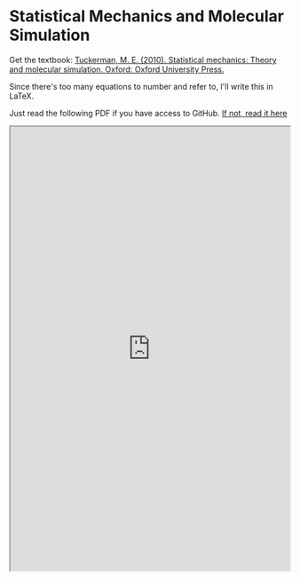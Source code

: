 # Statistical Mechanics and Molecular Simulation

Get the textbook: [Tuckerman, M. E. (2010). Statistical mechanics: Theory and molecular simulation. Oxford: Oxford University Press.](https://cdn.jsdelivr.net/gh/gxf1212/notes@master/course/Physics-biophysics/statistical-mechanics/Mark-E-Tuckerman-Statistical-Mechanics-Theory-and-Molecular-Simulation-Oxford-University-Press-USA-(2010).pdf)

Since there's too many equations to number and refer to, I'll write this in LaTeX.

Just read the following PDF if you have access to GitHub. [If not, read it here](https://stuxjtueducn-my.sharepoint.com/personal/gxf1212_stu_xjtu_edu_cn/_layouts/15/onedrive.aspx?id=%2Fpersonal%2Fgxf1212%5Fstu%5Fxjtu%5Fedu%5Fcn%2FDocuments%2FWindows%2FGit%2Drepo%2Fother%2Fstatistical%2Dmechanics%2Fdemo%2Epdf&parent=%2Fpersonal%2Fgxf1212%5Fstu%5Fxjtu%5Fedu%5Fcn%2FDocuments%2FWindows%2FGit%2Drepo%2Fother%2Fstatistical%2Dmechanics&ga=1)

<iframe src="https://mozilla.github.io/pdf.js/web/viewer.html?file=https://cdn.jsdelivr.net/gh/gxf1212/notes@master/course/Physics-biophysics/statistical-mechanics/demo.pdf" height=800px; width=100%>


Other

> failed bacause a download session starts and no preview...
>
> ````markdown
> ```pdf
> https://raw.githubusercontent.com/gxf1212/notes/master/course/Physics-biophysics/statistical-mechanics/demo.pdf
> ```
> ````
>
> failed because gitee doesn't show until login...
>
> ````markdown
> ```pdf
> https://cdn.jsdelivr.net/gh/gxf1212/notes@master/course/Physics-biophysics/statistical-mechanics/demo.pdf
> ```
> ````
>
> another method might be (no plugin required?...
>
> ```html
> <embed src="https://mozilla.github.io/pdf.js/web/viewer.html?file=https://raw.githubusercontent.com/gxf1212/notes/master/course/Physics-biophysics/statistical-mechanics/demo.pdf" height=800px; width=100%>
> ```
>
> also start downloading, but fixed by `<iframe>`, `<iframe src="" height=800px; width=100%>`
> 
> but later content not shown in site?
>
> https://cloudpdf.io/blog/how-to-embed-a-pdf-in-html-without-the-ability-to-download
> 
> Onedrive link also 拒绝了我们的请求
 




To use [QYXF LaTeX template](https://gitee.com/qyxf/qyxf-book) in English:

- change all `ctexbook` into `book`; comment the `\ctexset` command

- `\titleformat{\chapter}.....`

- `\renewcommand{\tablename}{Tab.}`, etc.

- if you'd like to include a little Chinese, add `\usepackage{ctex}` **before** the section title settings
  - `\ctexset` in .cls cannot be used...just for ctexbook?
  
- date: `\ctexset{today=old}`

- change `作品信息、环境名称` in the .cls

- you may also want to modify `\titlecontents` (and other customization)

- installing the font

  > 可以在 `D:\texlive\2020\texmf-dist\fonts\opentype`（你看你的安装目录）下找一个合适的位置，建一个文件夹，把字体拷进去，或把字体压缩包解压到那里，然后在命令行中输入，`fc-cache -fv`
  >
  > 如果已经从网上正确下载安装了字体，但是仍然报错的话，可以点击右键，选择**为所有用户安装**就可以

  I'm using XITS as the "mainfont" but the default math font

- LaTeX法语 https://www.icode9.com/content-4-1230085.html


